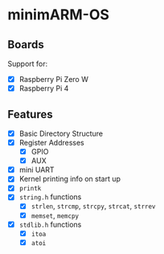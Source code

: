 # minimARM-OS

## Boards
Support for:

- [x] Raspberry Pi Zero W
- [x] Raspberry Pi 4
## Features
- [x] Basic Directory Structure
- [x] Register Addresses
    - [x] GPIO
    - [x] AUX
- [x] mini UART
- [x] Kernel printing info on start up
- [x] `printk`
- [x] `string.h` functions
    - [x] `strlen`, `strcmp`, `strcpy`, `strcat`, `strrev`
    - [x] `memset`, `memcpy`
- [x] `stdlib.h` functions
    - [x] `itoa`
    - [x] `atoi`